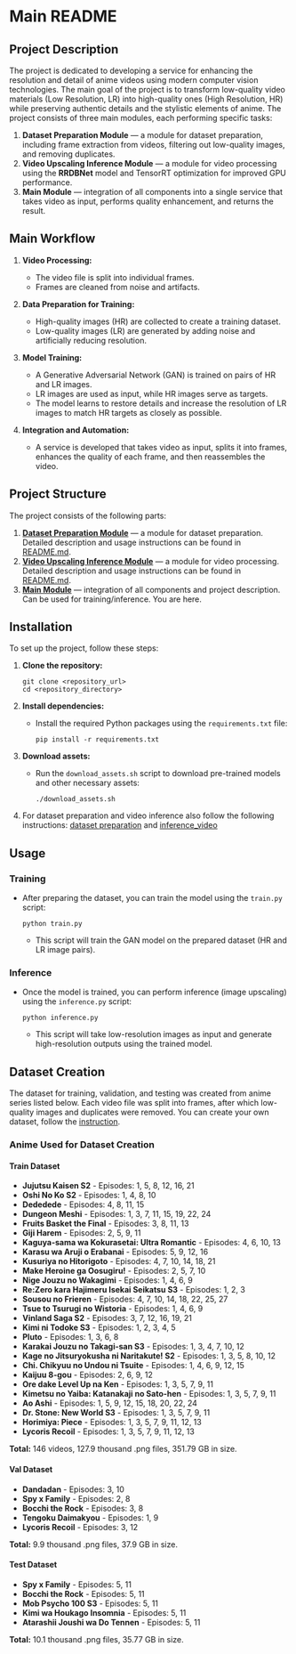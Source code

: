 # Main README

## Project Description

The project is dedicated to developing a service for enhancing the resolution and detail of anime videos using modern computer vision technologies. The main goal of the project is to transform low-quality video materials (Low Resolution, LR) into high-quality ones (High Resolution, HR) while preserving authentic details and the stylistic elements of anime. The project consists of three main modules, each performing specific tasks:

1. **Dataset Preparation Module** — a module for dataset preparation, including frame extraction from videos, filtering out low-quality images, and removing duplicates.
2. **Video Upscaling Inference Module** — a module for video processing using the **RRDBNet** model and TensorRT optimization for improved GPU performance.
3. **Main Module** — integration of all components into a single service that takes video as input, performs quality enhancement, and returns the result.

## Main Workflow

1. **Video Processing:**
   - The video file is split into individual frames.
   - Frames are cleaned from noise and artifacts.

2. **Data Preparation for Training:**
   - High-quality images (HR) are collected to create a training dataset.
   - Low-quality images (LR) are generated by adding noise and artificially reducing resolution.

3. **Model Training:**
   - A Generative Adversarial Network (GAN) is trained on pairs of HR and LR images.
   - LR images are used as input, while HR images serve as targets.
   - The model learns to restore details and increase the resolution of LR images to match HR targets as closely as possible.

4. **Integration and Automation:**
   - A service is developed that takes video as input, splits it into frames, enhances the quality of each frame, and then reassembles the video.


## Project Structure

The project consists of the following parts:

1. **[Dataset Preparation Module](dataset_preparation/)** — a module for dataset preparation. Detailed description and usage instructions can be found in [README.md](dataset_preparation/README.md).
2. **[Video Upscaling Inference Module](inference_video/)** — a module for video processing. Detailed description and usage instructions can be found in [README.md](inference_video/README.md).
3. **[Main Module](README.md)** — integration of all components and project description. Can be used for training/inference. You are here.

## Installation

To set up the project, follow these steps:

1. **Clone the repository:**
   ```
   git clone <repository_url>
   cd <repository_directory>
   ```

2. **Install dependencies:**
   - Install the required Python packages using the `requirements.txt` file:
     ```
     pip install -r requirements.txt
     ```

3. **Download assets:**
   - Run the `download_assets.sh` script to download pre-trained models and other necessary assets:
     ```
     ./download_assets.sh
     ```
4. For dataset preparation and video inference also follow the following instructions: [dataset preparation](dataset_preparation/README.md) and [inference_video](inference_video/README.md)
## Usage

### Training
- After preparing the dataset, you can train the model using the `train.py` script:
  ```
  python train.py
  ```
  - This script will train the GAN model on the prepared dataset (HR and LR image pairs).

### Inference
- Once the model is trained, you can perform inference (image upscaling) using the `inference.py` script:
  ```
  python inference.py
  ```
  - This script will take low-resolution images as input and generate high-resolution outputs using the trained model.

## Dataset Creation

The dataset for training, validation, and testing was created from anime series listed below. Each video file was split into frames, after which low-quality images and duplicates were removed.
You can create your own dataset, follow the [instruction](inference_video/README.md).

### Anime Used for Dataset Creation

#### Train Dataset
- **Jujutsu Kaisen S2** - Episodes: 1, 5, 8, 12, 16, 21
- **Oshi No Ko S2** - Episodes: 1, 4, 8, 10
- **Dededede** - Episodes: 4, 8, 11, 15
- **Dungeon Meshi** - Episodes: 1, 3, 7, 11, 15, 19, 22, 24
- **Fruits Basket the Final** - Episodes: 3, 8, 11, 13
- **Giji Harem** - Episodes: 2, 5, 9, 11
- **Kaguya-sama wa Kokurasetai: Ultra Romantic** - Episodes: 4, 6, 10, 13
- **Karasu wa Aruji o Erabanai** - Episodes: 5, 9, 12, 16
- **Kusuriya no Hitorigoto** - Episodes: 4, 7, 10, 14, 18, 21
- **Make Heroine ga Oosugiru!** - Episodes: 2, 5, 7, 10
- **Nige Jouzu no Wakagimi** - Episodes: 1, 4, 6, 9
- **Re:Zero kara Hajimeru Isekai Seikatsu S3** - Episodes: 1, 2, 3
- **Sousou no Frieren** - Episodes: 4, 7, 10, 14, 18, 22, 25, 27
- **Tsue to Tsurugi no Wistoria** - Episodes: 1, 4, 6, 9
- **Vinland Saga S2** - Episodes: 3, 7, 12, 16, 19, 21
- **Kimi ni Todoke S3** - Episodes: 1, 2, 3, 4, 5
- **Pluto** - Episodes: 1, 3, 6, 8
- **Karakai Jouzu no Takagi-san S3** - Episodes: 1, 3, 4, 7, 10, 12
- **Kage no Jitsuryokusha ni Naritakute! S2** - Episodes: 1, 3, 5, 8, 10, 12
- **Chi. Chikyuu no Undou ni Tsuite** - Episodes: 1, 4, 6, 9, 12, 15
- **Kaijuu 8-gou** - Episodes: 2, 6, 9, 12
- **Ore dake Level Up na Ken** - Episodes: 1, 3, 5, 7, 9, 11
- **Kimetsu no Yaiba: Katanakaji no Sato-hen** - Episodes: 1, 3, 5, 7, 9, 11
- **Ao Ashi** - Episodes: 1, 5, 9, 12, 15, 18, 20, 22, 24
- **Dr. Stone: New World S3** - Episodes: 1, 3, 5, 7, 9, 11
- **Horimiya: Piece** - Episodes: 1, 3, 5, 7, 9, 11, 12, 13
- **Lycoris Recoil** - Episodes: 1, 3, 5, 7, 9, 11, 12, 13

**Total:** 146 videos, 127.9 thousand .png files, 351.79 GB in size.

#### Val Dataset
- **Dandadan** - Episodes: 3, 10
- **Spy x Family** - Episodes: 2, 8
- **Bocchi the Rock** - Episodes: 3, 8
- **Tengoku Daimakyou** - Episodes: 1, 9
- **Lycoris Recoil** - Episodes: 3, 12

**Total:** 9.9 thousand .png files, 37.9 GB in size.

#### Test Dataset
- **Spy x Family** - Episodes: 5, 11
- **Bocchi the Rock** - Episodes: 5, 11
- **Mob Psycho 100 S3** - Episodes: 5, 11
- **Kimi wa Houkago Insomnia** - Episodes: 5, 11
- **Atarashii Joushi wa Do Tennen** - Episodes: 5, 11

**Total:** 10.1 thousand .png files, 35.77 GB in size.